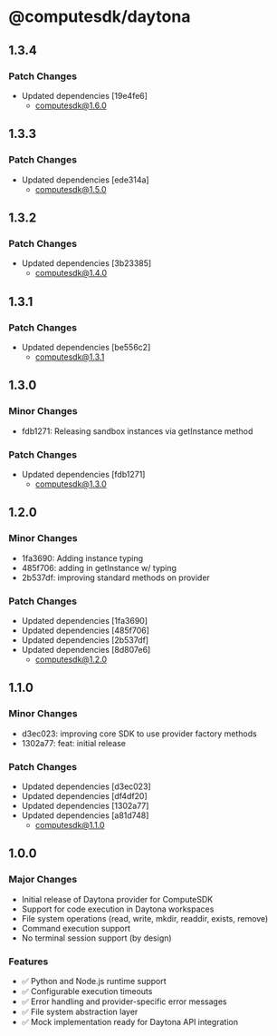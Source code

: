 # @computesdk/daytona

## 1.3.4

### Patch Changes

- Updated dependencies [19e4fe6]
  - computesdk@1.6.0

## 1.3.3

### Patch Changes

- Updated dependencies [ede314a]
  - computesdk@1.5.0

## 1.3.2

### Patch Changes

- Updated dependencies [3b23385]
  - computesdk@1.4.0

## 1.3.1

### Patch Changes

- Updated dependencies [be556c2]
  - computesdk@1.3.1

## 1.3.0

### Minor Changes

- fdb1271: Releasing sandbox instances via getInstance method

### Patch Changes

- Updated dependencies [fdb1271]
  - computesdk@1.3.0

## 1.2.0

### Minor Changes

- 1fa3690: Adding instance typing
- 485f706: adding in getInstance w/ typing
- 2b537df: improving standard methods on provider

### Patch Changes

- Updated dependencies [1fa3690]
- Updated dependencies [485f706]
- Updated dependencies [2b537df]
- Updated dependencies [8d807e6]
  - computesdk@1.2.0

## 1.1.0

### Minor Changes

- d3ec023: improving core SDK to use provider factory methods
- 1302a77: feat: initial release

### Patch Changes

- Updated dependencies [d3ec023]
- Updated dependencies [df4df20]
- Updated dependencies [1302a77]
- Updated dependencies [a81d748]
  - computesdk@1.1.0

## 1.0.0

### Major Changes

- Initial release of Daytona provider for ComputeSDK
- Support for code execution in Daytona workspaces
- File system operations (read, write, mkdir, readdir, exists, remove)
- Command execution support
- No terminal session support (by design)

### Features

- ✅ Python and Node.js runtime support
- ✅ Configurable execution timeouts
- ✅ Error handling and provider-specific error messages
- ✅ File system abstraction layer
- ✅ Mock implementation ready for Daytona API integration
